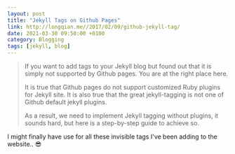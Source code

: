 ```yaml
--- 
layout: post 
title: "Jekyll Tags on Github Pages" 
link: http://longqian.me//2017/02/09/github-jekyll-tag/
date: 2021-03-30 09:50:00 +0100 
category: Blogging 
tags: [jekyll, blog] 
--- 
```


>If you want to add tags to your Jekyll blog but found out that it is simply not supported by Github pages. You are at the right place here.
>
>It is true that Github pages do not support customized Ruby plugins for Jekyll site. It is also true that the great jekyll-tagging is not one of Github default jekyll plugins.
>
>As a result, we need to implement Jekyll tagging without plugins, it sounds hard, but here is a step-by-step guide to achieve so.

I might finally have use for all these invisible tags I've been adding to the website.. 😎
